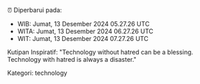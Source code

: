 ⏰ Diperbarui pada:
- WIB: Jumat, 13 Desember 2024 05.27.26 UTC
- WITA: Jumat, 13 Desember 2024 06.27.26 UTC
- WIT: Jumat, 13 Desember 2024 07.27.26 UTC

Kutipan Inspiratif:
"Technology without hatred can be a blessing. Technology with hatred is always a disaster."


Kategori: technology

